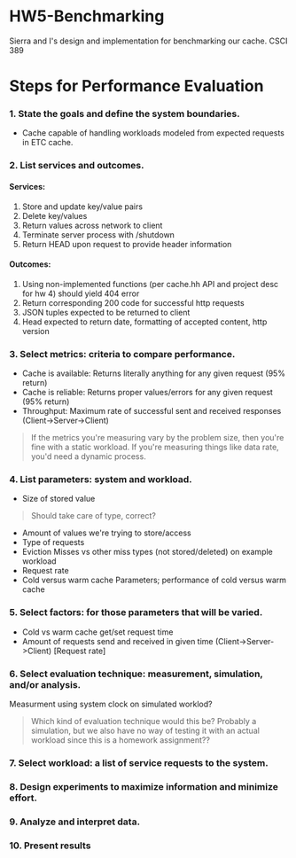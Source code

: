 # HW5-Benchmarking
Sierra and I's design and implementation for benchmarking our cache. CSCI 389

# Steps for Performance Evaluation

### 1. State the goals and define the system boundaries.
* Cache capable of handling workloads modeled from expected requests in ETC cache.

### 2. List services and outcomes. 
#### Services:
1. Store and update key/value pairs
2. Delete key/values
3. Return values across network to client
4. Terminate server process with /shutdown
5. Return HEAD upon request to provide header information 

#### Outcomes:
1. Using non-implemented functions (per cache.hh API and project desc for hw 4) should yield 404 error
2. Return corresponding 200 code for successful http requests 
3. JSON tuples expected to be returned to client
4. Head expected to return date, formatting of accepted content, http version

### 3. Select metrics: criteria to compare performance.
* Cache is available: Returns literally anything for any given request (95% return)
* Cache is reliable: Returns proper values/errors for any given request (95% return)   
* Throughput: Maximum rate of successful sent and received responses (Client->Server->Client)

> If the metrics you're measuring vary by the problem size, then you're fine with a static workload. If you're measuring things like data rate, you'd need a dynamic process. 
### 4. List parameters: system and workload.
* Size of stored value
 >Should take care of type, correct? 
* Amount of values we're trying to store/access
* Type of requests
* Eviction Misses vs other miss types (not stored/deleted) on example workload
* Request rate
* Cold versus warm cache
Parameters; performance of cold versus warm cache

### 5. Select factors: for those parameters that will be varied.
* Cold vs warm cache get/set request time
* Amount of requests send and received in given time (Client->Server->Client) [Request rate]

### 6. Select evaluation technique: measurement, simulation, and/or analysis.
Measurment using system clock on simulated worklod? 
 > Which kind of evaluation technique would this be? Probably a simulation, but we also have no way of testing it with an actual workload since this is a homework assignment?? 

### 7. Select workload: a list of service requests to the system.


### 8. Design experiments to maximize information and minimize effort.


### 9. Analyze and interpret data.


### 10. Present results
